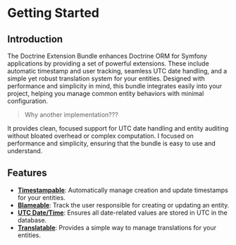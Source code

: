 
# Getting Started

## Introduction

The Doctrine Extension Bundle enhances Doctrine ORM for Symfony applications by providing a set of powerful extensions.
These include automatic timestamp and user tracking, seamless UTC date handling, and a simple yet robust translation system for your entities.
Designed with performance and simplicity in mind, this bundle integrates easily into your project, helping you manage common entity behaviors with minimal configuration.

>
> Why another implementation???
>

It provides clean, focused support for UTC date handling and entity auditing without bloated overhead or complex computation.
I focused on performance and simplicity, ensuring that the bundle is easy to use and understand.

## Features

- [**Timestampable**](./timestampable.md): Automatically manage creation and update timestamps for your entities.
- [**Blameable**](./blameable.md): Track the user responsible for creating or updating an entity.
- [**UTC Date/Time**](./utc-datetime.md): Ensures all date-related values are stored in UTC in the database.
- [**Translatable**](./translatable.md): Provides a simple way to manage translations for your entities.
